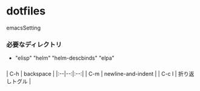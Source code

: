 # dotfiles
  emacsSetting
### 必要なディレクトリ
- "elisp" "helm" "helm-descbinds" "elpa"
###
| C-h | backspace |
|:--|--:|:--:|
| C-m | newline-and-indent |
| C-c l | 折り返しトグル |
###
